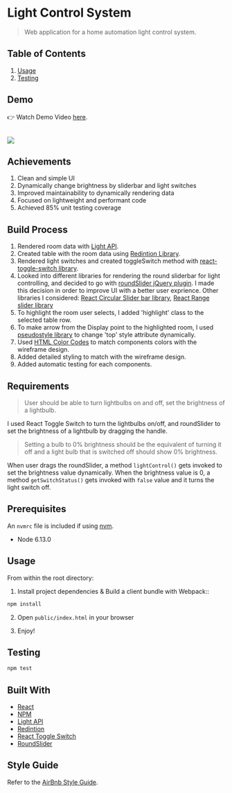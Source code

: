 # Light Control System

> Web application for a home automation light control system.

## Table of Contents

1. [Usage](#usage)
2. [Testing](#testing)

## Demo

👉 Watch Demo Video <a href="https://youtu.be/KEKBAi8L17Y">here</a>.

<br>

<img src="https://i.imgur.com/4sGotIG.png">

## Achievements

1. Clean and simple UI
2. Dynamically change brightness by sliderbar and light switches
3. Improved maintainability to dynamically rendering data
4. Focused on lightweight and performant code
5. Achieved 85% unit testing coverage

## Build Process

1. Rendered room data with [Light API](https://github.com/resin-io/light-api).
2. Created table with the room data using [Redintion Library](https://github.com/resin-io-modules/rendition).
3. Rendered light switches and created toggleSwitch method with [react-toggle-switch library](https://github.com/pgrimard/react-toggle-switch).
4. Looked into different libraries for rendering the round sliderbar for light controlling, and decided to go with [roundSlider jQuery plugin](https://github.com/soundar24/roundSlider). I made this decision in order to improve UI with a better user exprience. 
Other libraries I considered: [React Circular Slider bar library](https://github.com/alexsyo/react-circular-slider-bar),  [React Range slider library](https://whoisandy.github.io/react-rangeslider)
5. To highlight the room user selects, I added 'highlight' class to the selected table row.
6. To make arrow from the Display point to the highlighted room, I used [pseudostyle library](http://mcgivery.com/htmlelement-pseudostyle-settingmodifying-before-and-after-in-javascript) to change 'top' style attribute dynamically.
7. Used [HTML Color Codes](https://html-color-codes.info/colors-from-image) to match components colors with the wireframe design. 
8. Added detailed styling to match with the wireframe design.
9. Added automatic testing for each components.

## Requirements

> User should be able to turn lightbulbs on and off, set the brightness of a lightbulb.

I used React Toggle Switch to turn the lightbulbs on/off, and roundSlider to set the brightness of a lightbulb by dragging the handle. 

> Setting a bulb to 0% brightness should be the equivalent of turning it off and a light bulb that is switched off should show 0% brightness.

When user drags the roundSlider, a method `lightControl()` gets invoked to set the brightness value dynamically. When the brightness value is 0, a method `getSwitchStatus()` gets invoked with `false` value and it turns the light switch off. 

## Prerequisites

An `nvmrc` file is included if using [nvm](https://github.com/creationix/nvm).

- Node 6.13.0

## Usage

From within the root directory:

1. Install project dependencies & Build a client bundle with Webpack::

```sh
npm install
```

2. Open `public/index.html` in your browser

3. Enjoy!

## Testing

```sh
npm test
```

## Built With

* [React](https://reactjs.org/) 
* [NPM](https://www.npmjs.com/)
* [Light API](https://github.com/resin-io/light-api)
* [Redintion](https://github.com/resin-io-modules/rendition)
* [React Toggle Switch](https://github.com/pgrimard/react-toggle-switch)
* [RoundSlider](https://github.com/soundar24/roundSlider)

## Style Guide

Refer to the [AirBnb Style Guide](https://github.com/airbnb/javascript).
